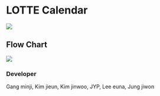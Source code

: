 # LOTTE Calendar
<img src="(https://user-images.githubusercontent.com/63117632/95637964-24b03300-0ace-11eb-83c5-6e9a8311aff4.png">

## Flow Chart
<img src="https://user-images.githubusercontent.com/63117632/95637803-9fc51980-0acd-11eb-936a-1bd932d51ba9.png">

### Developer

Gang minji, Kim jieun, Kim jinwoo, JYP, Lee euna, Jung jiwon
